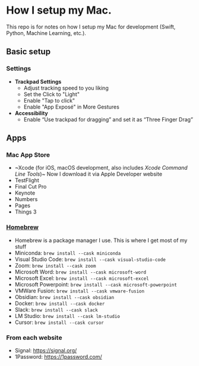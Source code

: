 # How I setup my Mac.
This repo is for notes on how I setup my Mac for development (Swift, Python, Machine Learning, etc.).

## Basic setup
### Settings
* **Trackpad Settings**
  * Adjust tracking speed to you liking
  * Set the Click to "Light"
  * Enable "Tap to click"
  * Enable "App Exposé" in More Gestures
* **Accessibility**
  * Enable “Use trackpad for dragging” and set it as “Three Finger Drag”

## Apps
### Mac App Store
 * ~Xcode (for iOS, macOS development, also includes *Xcode Command Line Tools*)~ Now I download it via Apple Developer website
 * TestFlight
 * Final Cut Pro
 * Keynote
 * Numbers
 * Pages
 * Things 3
### [Homebrew](https://brew.sh)
 * Homebrew is a package manager I use. This is where I get most of my stuff
 * Miniconda: `brew install --cask miniconda`
 * Visual Studio Code: `brew install --cask visual-studio-code`
 * Zoom: `brew install --cask zoom`
 * Microsoft Word: `brew install --cask microsoft-word`
 * Microsoft Excel: `brew install --cask microsoft-excel`
 * Microsoft Powerpoint: `brew install --cask microsoft-powerpoint`
 * VMWare Fusion: `brew install --cask vmware-fusion`
 * Obsidian: `brew install --cask obsidian`
 * Docker: `brew install --cask docker`
 * Slack: `brew install --cask slack`
 * LM Studio: `brew install --cask lm-studio`
 * Cursor: `brew install --cask cursor`
### From each website
 * Signal: https://signal.org/
 * 1Password: https://1password.com/

